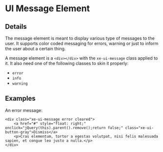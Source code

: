# UI Message Element #

## Details ##

The message element is meant to display various type of messages to the user. It supports color coded messaging for errors, warning or just to inform the user about a certain thing.

A message element is a `<div></div>` with the `xe-ui-message` class applied to it. It also need one of the following classes to skin it properly:
  * `error`
  * `info`
  * `warning`

## Examples ##
An error message:
```
<div class="xe-ui-message error cleared">
	<a href="#" style="float: right;" onclick="jQuery(this).parent().remove();return false;" class="xe-ui-button-gray">Dismiss</a>
	<p>Cras elementum, tortor a egestas volutpat, nisi felis malesuada sapien, et congue leo justo a nulla.</p>
</div>
```